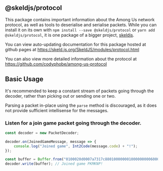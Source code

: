 ## @skeldjs/protocol

This package contains important information about the Among Us network protocol, as well as tools to deserialise and serialise packets. While you can install it on its own with `npm install --save @skeldjs/protocol` or `yarn add @skeldjs/protocol`, it is one package of a bigger project, [skeldjs](https://github.com/skeldjs/SkeldJS).

You can view auto-updating documentation for this package hosted at github pages at https://skeld.js.org/SkeldJS/modules/protocol.html

You can also view more detailed information about the protocol at https://github.com/codyphobe/among-us-protocol

## Basic Usage

It's recommended to keep a constant stream of packets going through the decoder, rather than picking out or sending one or two.

Parsing a packet in-place using the `parse` method is discouraged, as it does not provide sufficient intellisense for the messages.
### Listen for a join game packet going through the decoder.
```ts
const decoder = new PacketDecoder;

decoder.on(JoinedGameMessage, message => {
    console.log("Joined game", Int2Code(message.code) + "!");
});

const buffer = Buffer.from("0100020d0007a7317c8801000000010000000006000aa7317c880100", "hex");
decoder.write(buffer); // Joined game PKMKNP!
```

